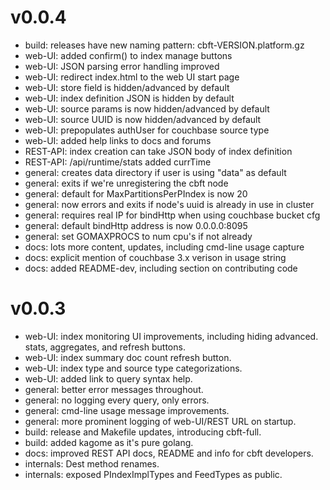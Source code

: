 # v0.0.4

- build: releases have new naming pattern: cbft-VERSION.platform.gz
- web-UI: added confirm() to index manage buttons
- web-UI: JSON parsing error handling improved
- web-UI: redirect index.html to the web UI start page
- web-UI: store field is hidden/advanced by default
- web-UI: index definition JSON is hidden by default
- web-UI: source params is now hidden/advanced by default
- web-UI: source UUID is now hidden/advanced by default
- web-UI: prepopulates authUser for couchbase source type
- web-UI: added help links to docs and forums
- REST-API: index creation can take JSON body of index definition
- REST-API: /api/runtime/stats added currTime
- general: creates data directory if user is using "data" as default
- general: exits if we're unregistering the cbft node
- general: default for MaxPartitionsPerPIndex is now 20
- general: now errors and exits if node's uuid is already in use in cluster
- general: requires real IP for bindHttp when using couchbase bucket cfg
- general: default bindHttp address is now 0.0.0.0:8095
- general: set GOMAXPROCS to num cpu's if not already
- docs: lots more content, updates, including cmd-line usage capture
- docs: explicit mention of couchbase 3.x verison in usage string
- docs: added README-dev, including section on contributing code

# v0.0.3

- web-UI: index monitoring UI improvements, including hiding advanced.
  stats, aggregates, and refresh buttons.
- web-UI: index summary doc count refresh button.
- web-UI: index type and source type categorizations.
- web-UI: added link to query syntax help.
- general: better error messages throughout.
- general: no logging every query, only errors.
- general: cmd-line usage message improvements.
- general: more prominent logging of web-UI/REST URL on startup.
- build: release and Makefile updates, introducing cbft-full.
- build: added kagome as it's pure golang.
- docs: improved REST API docs, README and info for cbft developers.
- internals: Dest method renames.
- internals: exposed PIndexImplTypes and FeedTypes as public.

